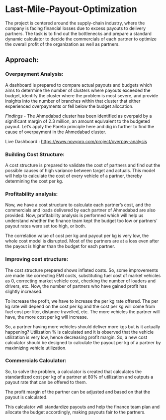 # Last-Mile-Payout-Optimization

The project is centered around the supply-chain industry, where the company is facing financial losses due to excess payouts to delivery partners. The task is to find out the bottlenecks and prepare a standard dynamic calculator to decide the commercials of each partner to optimize the overall profit of the organization as well as partners.

## Approach:

### **Overpayment Analysis:**

A dashboard is prepared to compare actual payouts and budgets which aims to determine the number of clusters where payouts exceeded the budget, identify the cluster where the problem is most severe, and provide insights into the number of branches within that cluster that either experienced overpayments or fell below the budget allocation.

*Findings* - The Ahmedabad cluster has been identified as overpaid by a significant margin of 2.3 million, an amount equivalent to the budgeted payout. Let’s apply the Pareto principle here and dig in further to find the cause of overpayment in the Ahmedabad cluster. 

Live Dashboard : https://www.novypro.com/project/overpay-analysis

### **Building Cost Structure:**

A cost structure is prepared to validate the cost of partners and find out the possible causes of high variance between target and actuals. This model will help to calculate the cost of every vehicle of a partner, thereby determining the cost per kg.

### **Profitability analysis:** 

Now, we have a cost structure to calculate each partner’s cost, and the commercials and loads delivered by each partner of Ahmedabad are also provided. Now,  profitability analysis is performed which will help us understand whether the finance team kept the budget too low or partners’ payout rates were set too high, or both.

The correlation value of cost per kg and payout per kg is very low, the whole cost model is disrupted. Most of the partners are at a loss even after the payout is higher than the budget for each partner.

### **Improving cost structure:**
The cost structure prepared shows inflated costs. So, some improvements are made like correcting EMI costs, substituting fuel cost of market vehicles as 0, correcting market vehicle cost, checking the number of loaders and drivers, etc.
Now, the number of partners who have gained profit has slightly increased.

To increase the profit, we have to increase the per kg rate offered. The per kg rate will depend on the cost per kg and the cost per kg will come from fuel cost per liter, distance travelled, etc. The more vehicles the partner will have, the more cost per kg will increase.

So, a partner having more vehicles should deliver more kgs but is it actually happening?
Utilization % is calculated and it is observed that the vehicle utilization is very low, hence decreasing profit margin.
So, a new cost calculator should be designed to calculate the payout per kg of a partner by maximizing vehicle utilization.

### **Commercials Calculator:** 
So, to solve the problem, a calculator is created that calculates the standardized cost per kg of a partner at 80% of utilization and outputs a payout rate that can be offered to them.

The profit margin of the partner can be adjusted and based on that the payout is calculated.

This calculator will standardize payouts and help the finance team plan and allocate the budget accordingly, making payouts fair to the partners.
